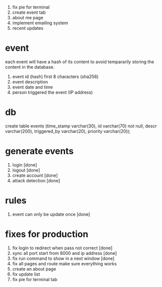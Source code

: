 1. fix pie for terminal
2. create event tab
3. about me page
4. implement emailing system
5. recent updates 

# event 
each event will have a hash of its content to avoid tempararily storing the content in the database.

1. event id (hash) first 8 characters (sha256)
2. event description
3. event date and time
4. person triggered the event (IP address)


# db
create table events (time_stamp varchar(30), id varchar(70) not null, descr varchar(200), triggered_by varchar(20), priority varchar(20));


# generate events
1. login [done]
2. logout [done]
3. create account [done]
4. attack detection [done]


# rules
1. event can only be update once [done]

# fixes for production
1. fix login to redirect when pass not correct [done]
2. sync all port start from 8000 and ip address [done]
3. fix run command to show in a next window [done]
4. fix all pages and route make sure everything works
5. create an about page
6. fix update list
7. fix pie for terminal tab
